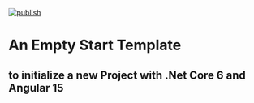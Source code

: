 [![publish](https://github.com/hiroimono/base-app-aspnet6-angular15/actions/workflows/publish-app.yml/badge.svg)](https://github.com/hiroimono/base-app-aspnet6-angular15/actions/workflows/publish-app.yml)

# An Empty Start Template 
## to initialize a new Project with .Net Core 6 and Angular 15
